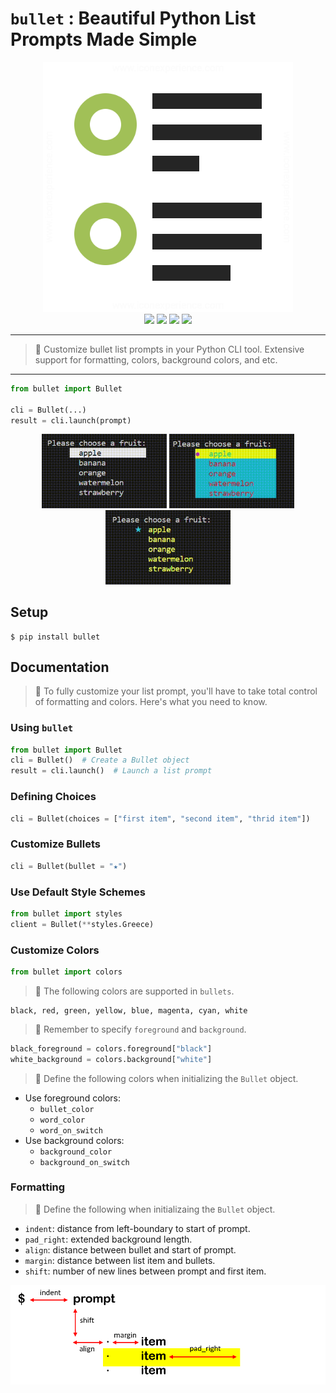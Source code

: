 # `bullet` : Beautiful Python List Prompts Made Simple
<p align=center>
<img src="./assets/list.png" width="400"/>
<br>
<a target="_blank"><img src="https://img.shields.io/badge/platform-linux-lightgrey.svg"></a>
<a target="_blank" href="https://www.python.org/downloads/" title="Python version"><img src="https://img.shields.io/badge/python-%3E=_3.6-green.svg"></a>
<a target="_blank" href="https://opensource.org/licenses/MIT" title="License: MIT"><img src="https://img.shields.io/badge/License-MIT-blue.svg"></a>
<a target="_blank" href="http://makeapullrequest.com" title="PRs Welcome"><img src="https://img.shields.io/badge/PRs-welcome-brightgreen.svg"></a>
</p>

***
> 🎨 Customize bullet list prompts in your Python CLI tool. Extensive support for formatting, colors, background colors, and etc.
***

```python
from bullet import Bullet

cli = Bullet(...)
result = cli.launch(prompt)
```

<p align=center>
<img src="./assets/gifs/classic.gif" width="200"/>
<img src="./assets/gifs/colorful.gif" width="200"/>
<img src="./assets/gifs/star.gif" width="200"/>
</p>

## Setup
```shell
$ pip install bullet
```

## Documentation

> 👷 To fully customize your list prompt, you'll have to take total control of formatting and colors. Here's what you need to know.

### Using `bullet`
```python
from bullet import Bullet
cli = Bullet()  # Create a Bullet object
result = cli.launch()  # Launch a list prompt
```

### Defining Choices
```python
cli = Bullet(choices = ["first item", "second item", "thrid item"])
```

### Customize Bullets
```python
cli = Bullet(bullet = "★")
```
### Use Default Style Schemes
```python
from bullet import styles
client = Bullet(**styles.Greece)
```

### Customize Colors
```python
from bullet import colors
```
> 🎨 The following colors are supported in `bullets`. 
```
black, red, green, yellow, blue, magenta, cyan, white
```
> 🎨 Remember to specify `foreground` and `background`.
```python
black_foreground = colors.foreground["black"]
white_background = colors.background["white"]
```
> 🎨 Define the following colors when initializing the `Bullet` object.
- Use foreground colors:
    - `bullet_color`
    - `word_color`
    - `word_on_switch`
- Use background colors:
    - `background_color`
    - `background_on_switch`

### Formatting
> 📐 Define the following when initializaing the `Bullet` object.
- `indent`: distance from left-boundary to start of prompt.
- `pad_right`: extended background length.
- `align`: distance between bullet and start of prompt.
- `margin`: distance between list item and bullets.
- `shift`: number of new lines between prompt and first item.

<p align=center>
<img src="./assets/formatting.png" width="600"/>
</p>